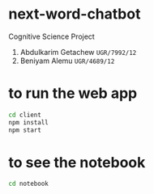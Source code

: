 # next-word-chatbot

Cognitive Science Project

1. Abdulkarim Getachew `UGR/7992/12`
2. Beniyam Alemu `UGR/4689/12`

# to run the web app

```bash
cd client
npm install
npm start
```

# to see the notebook

```bash
cd notebook
```
